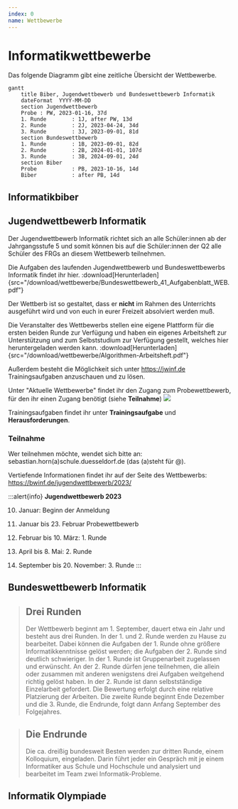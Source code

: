 ```yaml
---
index: 0
name: Wettbewerbe
---
```


# Informatikwettbewerbe
Das folgende Diagramm gibt eine zeitliche Übersicht der Wettbewerbe.

```mermaid
gantt
    title Biber, Jugendwettbewerb und Bundeswettbewerb Informatik
    dateFormat  YYYY-MM-DD
    section Jugendwettbewerb
    Probe : PW, 2023-01-16, 37d
    1. Runde        : 1J, after PW, 13d
    2. Runde        : 2J, 2023-04-24, 34d
    3. Runde        : 3J, 2023-09-01, 81d
    section Bundeswettbewerb
    1. Runde        : 1B, 2023-09-01, 82d
    2. Runde        : 2B, 2024-01-01, 107d
    3. Runde        : 3B, 2024-09-01, 24d
    section Biber
    Probe           : PB, 2023-10-16, 14d
    Biber           : after PB, 14d
```
  
## Informatikbiber
## Jugendwettbewerb Informatik
Der Jugendwettbewerb Informatik richtet sich an alle Schüler:innen ab der Jahrgangsstufe 5 und somit können bis auf die Schüler:innen der Q2 alle Schüler des FRGs an diesem Wettbewerb teilnehmen.

Die Aufgaben des laufenden Jugendwettbewerb und Bundeswettbewerbs Informatik findet ihr hier.
:download[Herunterladen]{src="/download/wettbewerbe/Bundeswettbewerb_41_Aufgabenblatt_WEB.pdf"}

Der Wettberb ist so gestaltet, dass er **nicht** im Rahmen des Unterrichts ausgeführt wird und von euch in eurer Freizeit absolviert werden muß.

Die Veranstalter des Wettbewerbs stellen eine eigene Plattform für die ersten beiden Runde zur Verfügung und haben ein eigenes Arbeitsheft zur Unterstützung und zum Selbststudium zur Verfügung gestellt, welches hier heruntergeladen werden kann.
:download[Herunterladen]{src="/download/wettbewerbe/Algorithmen-Arbeitsheft.pdf"}

Außerdem besteht die Möglichkeit sich unter https://jwinf.de Trainingsaufgaben anzuschauen und zu lösen.

Unter "Aktuelle Wettbewerbe" findet ihr den Zugang zum Probewettbewerb, für den ihr einen Zugang benötigt (siehe **Teilnahme**)
![](/Bilder/wettbewerbe/Wettbewerseite.png)

Trainingsaufgaben findet ihr unter **Trainingsaufgabe** und **Herausforderungen**.

### Teilnahme
Wer teilnehmen möchte, wendet sich bitte an:
sebastian.horn(a)schule.duesseldorf.de (das (a)steht für @).

Vertiefende Informationen findet ihr auf der Seite des Wettbewerbs: https://bwinf.de/jugendwettbewerb/2023/

:::alert{info}
**Jugendwettbewerb 2023**

10. Januar: Beginn der Anmeldung

16. Januar bis 23. Februar Probewettbewerb

27. Februar bis 10. März: 1. Runde

24. April bis 8. Mai: 2. Runde

1. September bis 20. November: 3. Runde
:::


## Bundeswettbewerb Informatik

> ## Drei Runden
>Der Wettbewerb beginnt am 1. September, dauert etwa ein Jahr und besteht aus drei Runden. In der 1. und 2. Runde werden zu Hause zu bearbeitet. Dabei können die Aufgaben der 1. Runde ohne größere Informatikkenntnisse gelöst werden; die Aufgaben der 2. Runde sind deutlich schwieriger. In der 1. Runde ist Gruppenarbeit zugelassen und erwünscht. An der 2. Runde dürfen jene teilnehmen, die allein oder zusammen mit anderen wenigstens drei Aufgaben weitgehend richtig gelöst haben. In der 2. Runde ist dann selbstständige Einzelarbeit gefordert. Die Bewertung erfolgt durch eine relative Platzierung der Arbeiten. Die zweite Runde beginnt Ende Dezember und die 3. Runde, die Endrunde, folgt dann Anfang September des Folgejahres.

> ## Die Endrunde 
> Die ca. dreißig bundesweit Besten werden zur dritten Runde, einem Kolloquium, eingeladen. Darin führt jeder ein Gespräch mit je einem Informatiker aus Schule und Hochschule und analysiert und bearbeitet im Team zwei Informatik-Probleme.
## Informatik Olympiade